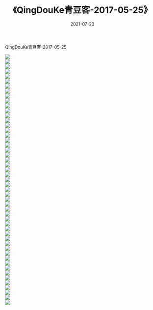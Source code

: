 ﻿---
layout: post
title:  《QingDouKe青豆客-2017-05-25》
date:   2021-07-23
img: http://img.660000.xyz/Sharelink/网络美图/2021/QingDouKe青豆客-2017-05-25/000.jpg
categories: [美女, 清纯, 唯美]
---

QingDouKe青豆客-2017-05-25

  ![](http://img.660000.xyz/Sharelink/网络美图/2021/QingDouKe青豆客-2017-05-25/001.jpg) <br> ![](http://img.660000.xyz/Sharelink/网络美图/2021/QingDouKe青豆客-2017-05-25/002.jpg) <br> ![](http://img.660000.xyz/Sharelink/网络美图/2021/QingDouKe青豆客-2017-05-25/003.jpg) <br> ![](http://img.660000.xyz/Sharelink/网络美图/2021/QingDouKe青豆客-2017-05-25/004.jpg) <br> ![](http://img.660000.xyz/Sharelink/网络美图/2021/QingDouKe青豆客-2017-05-25/005.jpg) <br> ![](http://img.660000.xyz/Sharelink/网络美图/2021/QingDouKe青豆客-2017-05-25/006.jpg) <br> ![](http://img.660000.xyz/Sharelink/网络美图/2021/QingDouKe青豆客-2017-05-25/007.jpg) <br> ![](http://img.660000.xyz/Sharelink/网络美图/2021/QingDouKe青豆客-2017-05-25/008.jpg) <br> ![](http://img.660000.xyz/Sharelink/网络美图/2021/QingDouKe青豆客-2017-05-25/009.jpg) <br> ![](http://img.660000.xyz/Sharelink/网络美图/2021/QingDouKe青豆客-2017-05-25/010.jpg) <br> ![](http://img.660000.xyz/Sharelink/网络美图/2021/QingDouKe青豆客-2017-05-25/011.jpg) <br> ![](http://img.660000.xyz/Sharelink/网络美图/2021/QingDouKe青豆客-2017-05-25/012.jpg) <br> ![](http://img.660000.xyz/Sharelink/网络美图/2021/QingDouKe青豆客-2017-05-25/013.jpg) <br> ![](http://img.660000.xyz/Sharelink/网络美图/2021/QingDouKe青豆客-2017-05-25/014.jpg) <br> ![](http://img.660000.xyz/Sharelink/网络美图/2021/QingDouKe青豆客-2017-05-25/015.jpg) <br> ![](http://img.660000.xyz/Sharelink/网络美图/2021/QingDouKe青豆客-2017-05-25/016.jpg) <br> ![](http://img.660000.xyz/Sharelink/网络美图/2021/QingDouKe青豆客-2017-05-25/017.jpg) <br> ![](http://img.660000.xyz/Sharelink/网络美图/2021/QingDouKe青豆客-2017-05-25/018.jpg) <br> ![](http://img.660000.xyz/Sharelink/网络美图/2021/QingDouKe青豆客-2017-05-25/019.jpg) <br> ![](http://img.660000.xyz/Sharelink/网络美图/2021/QingDouKe青豆客-2017-05-25/020.jpg) <br> ![](http://img.660000.xyz/Sharelink/网络美图/2021/QingDouKe青豆客-2017-05-25/021.jpg) <br> ![](http://img.660000.xyz/Sharelink/网络美图/2021/QingDouKe青豆客-2017-05-25/022.jpg) <br> ![](http://img.660000.xyz/Sharelink/网络美图/2021/QingDouKe青豆客-2017-05-25/023.jpg) <br> ![](http://img.660000.xyz/Sharelink/网络美图/2021/QingDouKe青豆客-2017-05-25/024.jpg) <br> ![](http://img.660000.xyz/Sharelink/网络美图/2021/QingDouKe青豆客-2017-05-25/025.jpg) <br> ![](http://img.660000.xyz/Sharelink/网络美图/2021/QingDouKe青豆客-2017-05-25/026.jpg) <br> ![](http://img.660000.xyz/Sharelink/网络美图/2021/QingDouKe青豆客-2017-05-25/027.jpg) <br> ![](http://img.660000.xyz/Sharelink/网络美图/2021/QingDouKe青豆客-2017-05-25/028.jpg) <br> ![](http://img.660000.xyz/Sharelink/网络美图/2021/QingDouKe青豆客-2017-05-25/029.jpg) <br> ![](http://img.660000.xyz/Sharelink/网络美图/2021/QingDouKe青豆客-2017-05-25/030.jpg) <br> ![](http://img.660000.xyz/Sharelink/网络美图/2021/QingDouKe青豆客-2017-05-25/031.jpg) <br> ![](http://img.660000.xyz/Sharelink/网络美图/2021/QingDouKe青豆客-2017-05-25/032.jpg) <br> ![](http://img.660000.xyz/Sharelink/网络美图/2021/QingDouKe青豆客-2017-05-25/033.jpg) <br> ![](http://img.660000.xyz/Sharelink/网络美图/2021/QingDouKe青豆客-2017-05-25/034.jpg) <br> ![](http://img.660000.xyz/Sharelink/网络美图/2021/QingDouKe青豆客-2017-05-25/035.jpg) <br> ![](http://img.660000.xyz/Sharelink/网络美图/2021/QingDouKe青豆客-2017-05-25/036.jpg) <br> ![](http://img.660000.xyz/Sharelink/网络美图/2021/QingDouKe青豆客-2017-05-25/037.jpg) <br> ![](http://img.660000.xyz/Sharelink/网络美图/2021/QingDouKe青豆客-2017-05-25/038.jpg) <br> ![](http://img.660000.xyz/Sharelink/网络美图/2021/QingDouKe青豆客-2017-05-25/039.jpg) <br> ![](http://img.660000.xyz/Sharelink/网络美图/2021/QingDouKe青豆客-2017-05-25/040.jpg) <br> ![](http://img.660000.xyz/Sharelink/网络美图/2021/QingDouKe青豆客-2017-05-25/041.jpg) <br> ![](http://img.660000.xyz/Sharelink/网络美图/2021/QingDouKe青豆客-2017-05-25/042.jpg) <br> ![](http://img.660000.xyz/Sharelink/网络美图/2021/QingDouKe青豆客-2017-05-25/043.jpg) <br> ![](http://img.660000.xyz/Sharelink/网络美图/2021/QingDouKe青豆客-2017-05-25/044.jpg) <br> ![](http://img.660000.xyz/Sharelink/网络美图/2021/QingDouKe青豆客-2017-05-25/045.jpg) <br> ![](http://img.660000.xyz/Sharelink/网络美图/2021/QingDouKe青豆客-2017-05-25/046.jpg) <br> ![](http://img.660000.xyz/Sharelink/网络美图/2021/QingDouKe青豆客-2017-05-25/047.jpg) <br> ![](http://img.660000.xyz/Sharelink/网络美图/2021/QingDouKe青豆客-2017-05-25/048.jpg) <br> ![](http://img.660000.xyz/Sharelink/网络美图/2021/QingDouKe青豆客-2017-05-25/049.jpg) <br> ![](http://img.660000.xyz/Sharelink/网络美图/2021/QingDouKe青豆客-2017-05-25/050.jpg) <br> ![](http://img.660000.xyz/Sharelink/网络美图/2021/QingDouKe青豆客-2017-05-25/051.jpg) <br>